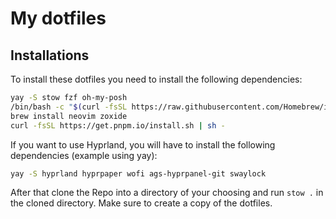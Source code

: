 # My dotfiles

## Installations

To install these dotfiles you need to install the following dependencies:

```bash
yay -S stow fzf oh-my-posh
/bin/bash -c "$(curl -fsSL https://raw.githubusercontent.com/Homebrew/install/HEAD/install.sh)"
brew install neovim zoxide
curl -fsSL https://get.pnpm.io/install.sh | sh -

```

If you want to use Hyprland, you will have to install the following dependencies (example using yay):

```bash
yay -S hyprland hyprpaper wofi ags-hyprpanel-git swaylock
```

After that clone the Repo into a directory of your choosing and run `stow .` in the cloned directory. Make sure to create a copy of the dotfiles.
